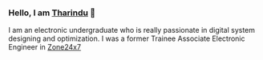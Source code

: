### Hello, I am [Tharindu](https://www.linkedin.com/in/tharindu-samarakoon-993b7416b/) 👋

I am an electronic undergraduate who is really passionate in digital system designing and optimization. I was a former Trainee Associate Electronic Engineer in [Zone24x7](https://zone24x7.com/)

<!--
**tharinduSamare/tharinduSamare** is a ✨ _special_ ✨ repository because its `README.md` (this file) appears on your GitHub profile.

Here are some ideas to get you started:

- 🔭 I’m currently working on ...
- 🌱 I’m currently learning ...
- 👯 I’m looking to collaborate on ...
- 🤔 I’m looking for help with ...
- 💬 Ask me about ...
- 📫 How to reach me: ...
- 😄 Pronouns: ...
- ⚡ Fun fact: ...
-->
